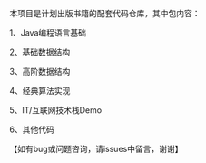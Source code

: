 本项目是计划出版书籍的配套代码仓库，其中包内容：

1、Java编程语言基础

2、基础数据结构

3、高阶数据结构

4、经典算法实现

5、IT/互联网技术栈Demo

6、其他代码

【如有bug或问题咨询，请issues中留言，谢谢】
